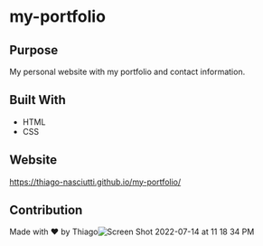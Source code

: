 # my-portfolio

## Purpose
My personal website with my portfolio and contact information.

## Built With
* HTML
* CSS

## Website
https://thiago-nasciutti.github.io/my-portfolio/

## Contribution
Made with ❤️ by Thiago![Screen Shot 2022-07-14 at 11 18 34 PM](https://user-images.githubusercontent.com/108194923/179144697-afc090ef-9f48-4ca1-bd62-1a2a915bd6e3.png)

